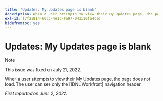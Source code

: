 ```yaml
---
title: 'Updates: My Updates page is blank'
description: When a user attempts to view their My Updates page, the page does not load. The user can see only the [!DNL Workfront] navigation header.
exl-id: f7f22814-60cd-4e1c-9a97-043110fa4c2d
hidefromtoc: yes
---
```

# Updates: My Updates page is blank

>[!NOTE]
>
>This issue was fixed on July 21, 2022.

When a user attempts to view their My Updates page, the page does not load. The user can see only the [!DNL Workfront] navigation header.

_First reported on June 2, 2022._
